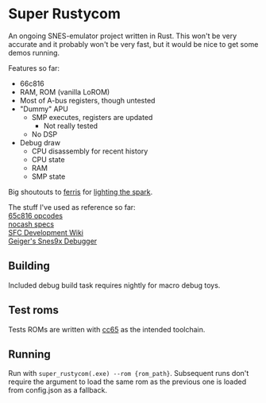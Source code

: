 # Super Rustycom

An ongoing SNES-emulator project written in Rust. This won't be very accurate and it probably won't be very fast, but it would be nice to get some demos running.

Features so far:
- 66c816
- RAM, ROM (vanilla LoROM)
- Most of A-bus registers, though untested
- "Dummy" APU
  - SMP executes, registers are updated
    - Not really tested
  - No DSP
- Debug draw
  - CPU disassembly for recent history
  - CPU state
  - RAM
  - SMP state

Big shoutouts to [ferris](https://github.com/yupferris) for [lighting the spark](https://www.youtube.com/playlist?list=PL-sXmdrqqYYcL2Pvx9j7dwmdLqY7Mx8VY).

The stuff I've used as reference so far:\
[65c816 opcodes](http://6502.org/tutorials/65c816opcodes.html)\
[nocash specs](http://problemkaputt.de/fullsnes.htm)\
[SFC Development Wiki](https://wiki.superfamicom.org/)\
[Geiger's Snes9x Debugger](https://www.romhacking.net/utilities/241/)

## Building

Included debug build task requires nightly for macro debug toys.

## Test roms

Tests ROMs are written with [cc65](https://cc65.github.io/) as the intended toolchain.

## Running

Run with `super_rustycom(.exe) --rom {rom_path}`. Subsequent runs don't require the argument to load the same rom as the previous one is loaded from config.json as a fallback.
